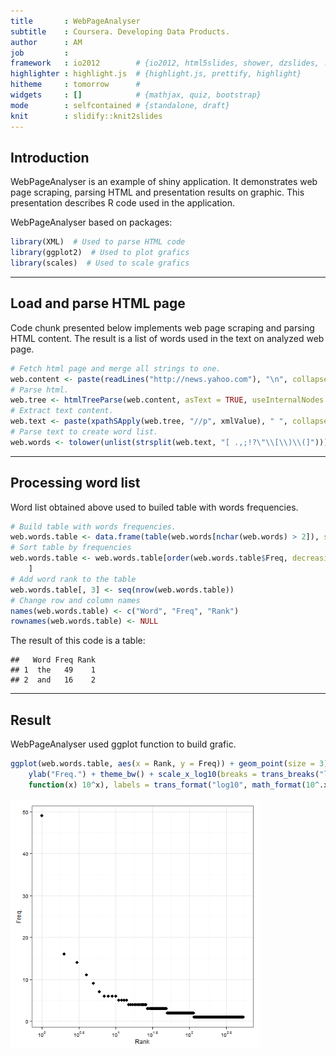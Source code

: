 ```yaml
---
title       : WebPageAnalyser
subtitle    : Coursera. Developing Data Products.
author      : AM
job         : 
framework   : io2012        # {io2012, html5slides, shower, dzslides, ...}
highlighter : highlight.js  # {highlight.js, prettify, highlight}
hitheme     : tomorrow      # 
widgets     : []            # {mathjax, quiz, bootstrap}
mode        : selfcontained # {standalone, draft}
knit        : slidify::knit2slides
---
```

<!-- Limit image width and height -->
<style type='text/css'>
img {
    max-height: 400px;
    max-width: 400px;
}
</style>

## Introduction

WebPageAnalyser is an example of shiny application. It demonstrates web page scraping, parsing HTML and presentation results on graphic. This presentation describes R code used in the application.

WebPageAnalyser based on packages: 


```r
library(XML)  # Used to parse HTML code
library(ggplot2)  # Used to plot grafics 
library(scales)  # Used to scale grafics
```

---

## Load and parse HTML page
Code chunk presented below implements web page scraping and parsing HTML content.
The result is a list of words used in the text on analyzed web page.

```r
# Fetch html page and merge all strings to one.
web.content <- paste(readLines("http://news.yahoo.com"), "\n", collapse = "")
# Parse html.
web.tree <- htmlTreeParse(web.content, asText = TRUE, useInternalNodes = T)
# Extract text content.
web.text <- paste(xpathSApply(web.tree, "//p", xmlValue), " ", collapse = " ")
# Parse text to create word list.
web.words <- tolower(unlist(strsplit(web.text, "[ .,;!?\"\\[\\)\\(]")))
```

---

## Processing word list
Word list obtained above used to builed table with words frequencies. 

```r
# Build table with words frequencies.
web.words.table <- data.frame(table(web.words[nchar(web.words) > 2]), stringsAsFactors = F)
# Sort table by frequencies
web.words.table <- web.words.table[order(web.words.table$Freq, decreasing = T), 
    ]
# Add word rank to the table
web.words.table[, 3] <- seq(nrow(web.words.table))
# Change row and column names
names(web.words.table) <- c("Word", "Freq", "Rank")
rownames(web.words.table) <- NULL
```

The result of this code is a table:

```
##   Word Freq Rank
## 1  the   49    1
## 2  and   16    2
```

---

## Result
WebPageAnalyser used ggplot function to build grafic.

```r
ggplot(web.words.table, aes(x = Rank, y = Freq)) + geom_point(size = 3) + xlab("Rank") + 
    ylab("Freq.") + theme_bw() + scale_x_log10(breaks = trans_breaks("log10", 
    function(x) 10^x), labels = trans_format("log10", math_format(10^.x)))
```

![plot of chunk unnamed-chunk-5](assets/fig/unnamed-chunk-5.png) 


